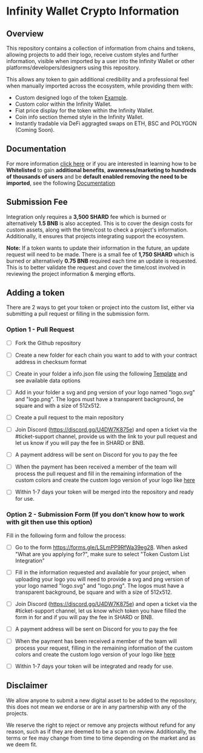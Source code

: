 # Infinity Wallet Crypto Information

## Overview
This repository contains a collection of information from chains and tokens, allowing projects to add their logo, receive custom styles and further information, visible when imported by a user into the Infinity Wallet or other platforms/developers/designers using this repository.

This allows any token to gain additional credibility and a professional feel when manually imported across the ecosystem, while providing them with:
- Custom designed logo of the token [Example](https://raw.githubusercontent.com/InfinityWallet/Crypto-Assets/main/Cryptos/binancesmartchain/0x2170ed0880ac9a755fd29b2688956bd959f933f8/logo.svg).
- Custom color within the Infinity Wallet.
- Fiat price display for the token within the Infinity Wallet.
- Coin info section themed style in the Infinity Wallet.
- Instantly tradable via DeFi aggragted swaps on ETH, BSC and POLYGON (Coming Soon).

## Documentation

For more information [click here](https://docs.shardcoin.io/contact-us/listings-and-whitelistings/listing#token-custom-list-integration) or if you are interested in learning how to be **Whitelisted** to gain **additional benefits**, **awareness/marketing to hundreds of thousands of users** and be **default enabled removing the need to be imported**, see the following [Documentation](https://docs.shardcoin.io/contact-us/listings-and-whitelistings/listing#token-whitelisting)

## Submission Fee
Integration only requires a **3,500 SHARD** fee which is burned or alternatively **1.5 BNB** is also accepted. This is to cover the design costs for custom assets, along with the time/cost to check a project's information. Additionally, it ensures that projects integrating support the ecosystem.

**Note:** If a token wants to update their information in the future, an update request will need to be made. There is a small fee of **1,750 SHARD** which is burned or alternatively **0.75 BNB** required each time an update is requested. This is to better validate the request and cover the time/cost involved in reviewing the project information & merging efforts.


## Adding a token

There are 2 ways to get your token or project into the custom list, either via submitting a pull request or filling in the submission form.

### Option 1 - Pull Request

- [ ] Fork the Github repository
- [ ] Create a new folder for each chain you want to add to with your contract address in checksum format
- [ ] Create in your folder a info.json file using the following [Template](https://github.com/InfinityWallet/Crypto-Assets/blob/main/Asset-Template.md) and see available data options
- [ ] Add in your folder a svg and png version of your logo named "logo.svg" and "logo.png". The logos must have a transparent background, be square and with a size of 512x512.
- [ ] Create a pull request to the main repository
- [ ] Join Discord (https://discord.gg/U4DW7K875e) and open a ticket via the #ticket-support channel, provide us with the link to your pull request and let us know if you will pay the fee in SHARD or BNB.
- [ ] A payment address will be sent on Discord for you to pay the fee
- [ ] When the payment has been received a member of the team will process the pull request and fill in the remaining information of the custom colors and create the custom logo version of your logo like [here](https://raw.githubusercontent.com/InfinityWallet/Crypto-Assets/main/Cryptos/binancesmartchain/0x2170ed0880ac9a755fd29b2688956bd959f933f8/logo.svg)
- [ ] Within 1-7 days your token will be merged into the repository and ready for use.


### Option 2 - Submission Form (If you don't know how to work with git then use this option)

Fill in the following form and follow the process:

- [ ] Go to the form https://forms.gle/LSLmPP9RfWa39eg28. When asked "What are you applying for?", make sure to select "Token Custom List Integration"
- [ ] Fill in the information requested and available for your project, when uploading your logo you will need to provide a svg and png version of your logo named "logo.svg" and "logo.png". The logos must have a transparent background, be square and with a size of 512x512.
- [ ] Join Discord (https://discord.gg/U4DW7K875e) and open a ticket via the #ticket-support channel, let us know which token you have filled the form in for and if you will pay the fee in SHARD or BNB.
- [ ] A payment address will be sent on Discord for you to pay the fee
- [ ] When the payment has been received a member of the team will process your request, filling in the remaining information of the custom colors and create the custom logo version of your logo like [here](https://raw.githubusercontent.com/InfinityWallet/Crypto-Assets/main/Cryptos/binancesmartchain/0x2170ed0880ac9a755fd29b2688956bd959f933f8/logo.svg)
- [ ] Within 1-7 days your token will be integrated and ready for use.


## Disclaimer
We allow anyone to submit a new digital asset to be added to the repository, this does not mean we endorse or are in any partnership with any of the projects.

We reserve the right to reject or remove any projects without refund for any reason, such as if they are deemed to be a scam on review. Additionally, the terms or fee may change from time to time depending on the market and as we deem fit.
